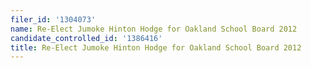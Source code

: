 ```yaml
---
filer_id: '1304073'
name: Re-Elect Jumoke Hinton Hodge for Oakland School Board 2012
candidate_controlled_id: '1386416'
title: Re-Elect Jumoke Hinton Hodge for Oakland School Board 2012
---
```


